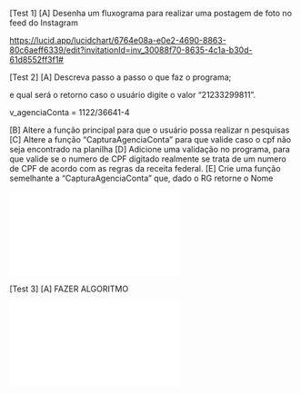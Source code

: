 [Test 1]
[A] Desenha um fluxograma para realizar uma postagem de foto no feed do Instagram

https://lucid.app/lucidchart/6764e08a-e0e2-4690-8863-80c6aeff6339/edit?invitationId=inv_30088f70-8635-4c1a-b30d-61d8552ff3f1#

[Test 2]
[A] Descreva passo a passo o que faz o programa;

e qual será o retorno caso o usuário digite o valor “21233299811”.

v_agenciaConta = 1122/36641-4

[B] Altere a função principal para que o usuário possa realizar n pesquisas
[C] Altere a função “CapturaAgenciaConta” para que valide caso o cpf não seja encontrado na planilha
[D] Adicione uma validação no programa, para que valide se o numero de CPF digitado realmente se trata 
    de um numero de CPF de acordo com as regras da receita federal.
[E] Crie uma função semelhante a “CapturaAgenciaConta” que, dado o RG retorne o Nome

![SearchUserExcel](SearchUserExcel.java)

[Test 3]
[A] FAZER ALGORITMO

![InsetFormattedData](InsertFormattedData.java)

